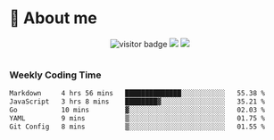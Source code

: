 <!-- ![](https://youpai.roccoshi.top/img/20200804214216.png) -->

# 🧐 About me
 
<p align="center">
<img src="https://visitor-badge.laobi.icu/badge?page_id=Lincest.Lincest&title=hits" alt="visitor badge"/>
<a href="mailto:imroccoshi@gmail.com"><img src="https://img.shields.io/badge/gmail-imroccoshi%40gmail.com-red"></a>
<a href="https://blog.roccoshi.top"><img src="https://img.shields.io/badge/blog-roccoshi-green"></a>
</p>

<div align="center">
  <img src="https://github-readme-stats.vercel.app/api?username=Lincest&show_icons=true&count_private=true&show_owner=true" alt="">
   <!-- <img src="https://github-readme-stats.vercel.app/api/wakatime?username=Moreality&v=2" alt=""/> -->
</div>

### Weekly Coding Time

<!--START_SECTION:waka-->

```txt
Markdown     4 hrs 56 mins   ██████████████░░░░░░░░░░░   55.38 %
JavaScript   3 hrs 8 mins    ████████▓░░░░░░░░░░░░░░░░   35.21 %
Go           10 mins         ▓░░░░░░░░░░░░░░░░░░░░░░░░   02.03 %
YAML         9 mins          ▒░░░░░░░░░░░░░░░░░░░░░░░░   01.75 %
Git Config   8 mins          ▒░░░░░░░░░░░░░░░░░░░░░░░░   01.55 %
```

<!--END_SECTION:waka-->


